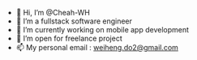 - 👋 Hi, I’m @Cheah-WH
- 👀 I’m a fullstack software engineer
- 🌱 I’m currently working on mobile app development
- 💞️ I’m open for freelance project 
- 📫 My personal email : weiheng.do2@gmail.com

<!---
Cheah-WH/Cheah-WH is a ✨ special ✨ repository because its `README.md` (this file) appears on your GitHub profile.
You can click the Preview link to take a look at your changes.
--->
